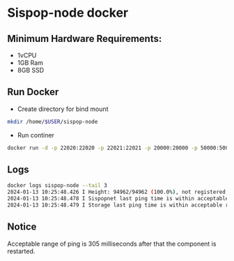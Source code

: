 # Sispop-node docker

## Minimum Hardware Requirements:
- 1vCPU
- 1GB Ram
- 8GB SSD
  

## Run Docker
- Create directory for bind mount
```sh
mkdir /home/$USER/sispop-node
```
- Run continer
```sh
docker run -d -p 22020:22020 -p 22021:22021 -p 20000:20000 -p 50000:50000 -p 1090:1090/udp --device=/dev/net/tun --cap-add=NET_ADMIN --restart=always -v /home/$USER/sispop-node:/root --name 'sispop-node' xk4milx/sispop-node-docker
```

## Logs
```sh
docker logs sispop-node --tail 3
2024-01-13 10:25:48.426 I Height: 94962/94962 (100.0%), not registered, last pings: 66sec (storage), 1.5min (sispopnet)
2024-01-13 10:25:48.478 I Sispopnet last ping time is within acceptable range: 90 seconds.
2024-01-13 10:25:48.479 I Storage last ping time is within acceptable range: 66 seconds.
```
## Notice
Acceptable range of ping is 305 milliseconds after that the component is restarted.
